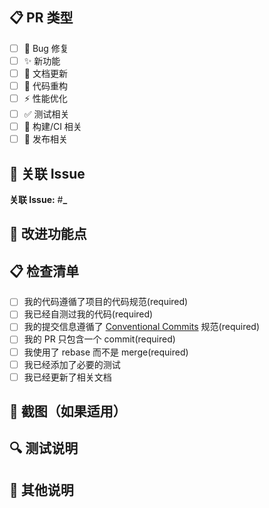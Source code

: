 ## 📋 PR 类型

<!-- 请选择以下类型之一，并删除其他选项 -->

- [ ] 🐛 Bug 修复
- [ ] ✨ 新功能
- [ ] 📝 文档更新
- [ ] 🎨 代码重构
- [ ] ⚡ 性能优化
- [ ] ✅ 测试相关
- [ ] 🔧 构建/CI 相关
- [ ] 🚀 发布相关

## 🔗 关联 Issue

<!-- 请关联相关的 issue，格式：#issue_number -->

**关联 Issue:** #**\_**

## 🎯 改进功能点

<!-- 请详细描述本次 PR 的改进功能点 -->

## 📋 检查清单

<!-- 请确保完成以下检查项 -->

- [ ] 我的代码遵循了项目的代码规范(required)
- [ ] 我已经自测过我的代码(required)
- [ ] 我的提交信息遵循了 [Conventional Commits](https://www.conventionalcommits.org/) 规范(required)
- [ ] 我的 PR 只包含一个 commit(required)
- [ ] 我使用了 rebase 而不是 merge(required)
- [ ] 我已经添加了必要的测试
- [ ] 我已经更新了相关文档

## 📸 截图（如果适用）

<!-- 如果是 UI 相关的改动，请添加截图 -->

## 🔍 测试说明

<!-- 请描述如何测试这个 PR -->

## 📝 其他说明

<!-- 添加任何其他需要说明的信息 -->
